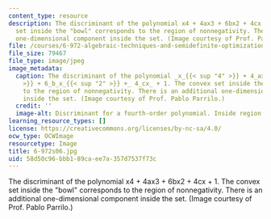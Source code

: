 ```yaml
---
content_type: resource
description: The discriminant of the polynomial x4 + 4ax3 + 6bx2 + 4cx + 1. The convex
  set inside the "bowl" corresponds to the region of nonnegativity. There is an additional
  one-dimensional component inside the set. (Image courtesy of Prof. Pablo Parrilo.)
file: /courses/6-972-algebraic-techniques-and-semidefinite-optimization-spring-2006/58d50c96bbb189caee7a357d7537f73c_6-972s06.jpg
file_size: 79467
file_type: image/jpeg
image_metadata:
  caption: The discriminant of the polynomial _x_{{< sup "4" >}} + 4_ax_{{< sup "3"
    >}} + 6_b_x_{{< sup "2" >}} +_ 4_cx_ + 1. The convex set inside the "bowl" corresponds
    to the region of nonnegativity. There is an additional one-dimensional component
    inside the set. (Image courtesy of Prof. Pablo Parrilo.)
  credit: ''
  image-alt: Discriminant for a fourth-order polynomial. Inside region is nonnegative.
learning_resource_types: []
license: https://creativecommons.org/licenses/by-nc-sa/4.0/
ocw_type: OCWImage
resourcetype: Image
title: 6-972s06.jpg
uid: 58d50c96-bbb1-89ca-ee7a-357d7537f73c
---
```

The discriminant of the polynomial x4 + 4ax3 + 6bx2 + 4cx + 1. The convex set inside the "bowl" corresponds to the region of nonnegativity. There is an additional one-dimensional component inside the set. (Image courtesy of Prof. Pablo Parrilo.)